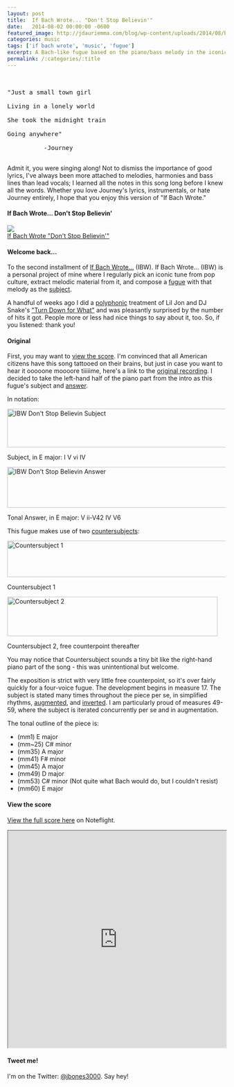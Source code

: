 ```yaml
---
layout: post
title:  If Bach Wrote... "Don't Stop Believin'"
date:   2014-08-02 00:00:00 -0600
featured_image: http://jdauriemma.com/blog/wp-content/uploads/2014/08/bach-journey.jpg
categories: music
tags: ['if bach wrote', 'music', 'fugue']
excerpt: A Bach-like fugue based on the piano/bass melody in the iconic "Don't Stop Believin'" by Journey.  Recording, score and analysis within.
permalink: /:categories/:title
---
```


<pre><br><br>"Just a small town girl<br><br>Living in a lonely world<br><br>She took the midnight train<br><br>Going anywhere"<br><br>          -Journey<br><br></pre>
<p>Admit it, you were singing along! Not to dismiss the importance of good lyrics, I've always been more attached to melodies, harmonies and bass lines than lead vocals; I learned all the notes in this song long before I knew all the words. Whether you love Journey's lyrics, instrumentals, or hate Journey entirely, I hope that you enjoy this version of "If Bach Wrote."</p><h4>If Bach Wrote... Don't Stop Believin'</h4>
<p><a href="http://jdauriemma.com/audio/mp3/001IfBachWroteDontStopBelievin.mp3"><img src="http://cdn.flaticon.com/png/256/375.png"><br>If Bach Wrote "Don't Stop Believin'"</a>
</p><h4>Welcome back...</h4>
<p>To the second installment of <a href="http://jdauriemma.com/blog/tag/if-bach-wrote/">If Bach Wrote...</a> (IBW). If Bach Wrote... (IBW) is a personal project of mine where I regularly pick an iconic tune from pop culture, extract melodic material from it, and compose a <a href="http://en.wikipedia.org/wiki/Fugue">fugue</a> with that melody as the <a href="http://jan.ucc.nau.edu/tas3/fugueanatomy.html">subject</a>.</p>
<p>A handful of weeks ago I did a <a href="http://en.wikipedia.org/wiki/Polyphony">polyphonic</a> treatment of Lil Jon and DJ Snake's <a href="http://jdauriemma.com/blog/if-bach-wrote-turn-down-for-what/">"Turn Down for What"</a> and was pleasantly surprised by the number of hits it got. People more or less had nice things to say about it, too. So, if you listened: thank you!</p>
<h4>Original</h4>
<p>First, you may want to <a href="#score">view the score</a>. I'm convinced that all American citizens have this song tattooed on their brains, but just in case you want to hear it ooooone moooore tiiiiime, here's a link to the <a href="http://grooveshark.com/#!/s/Don+t+Stop+Believin/3WbLGn?src=5">original recording</a>. I decided to take the left-hand half of the piano part from the intro as this fugue's subject and <a href="http://jan.ucc.nau.edu/tas3/fugueanatomy.html">answer</a>.
</p><p>In notation:</p>
<a href="http://jdauriemma.com/blog/wp-content/uploads/2014/08/Screen-Shot-2014-08-01-at-5.15.57-PM.png"><img alt="IBW Don't Stop Believin Subject" class="size-full wp-image-493" height="89" src="http://jdauriemma.com/blog/wp-content/uploads/2014/08/Screen-Shot-2014-08-01-at-5.15.57-PM.png" width="841"></a><p>Subject, in E major: I V vi IV</p><p>
<a href="http://jdauriemma.com/blog/wp-content/uploads/2014/08/Screen-Shot-2014-08-01-at-5.16.18-PM.png"><img alt="IBW Don't Stop Believin Answer" class="size-full wp-image-494" height="94" src="http://jdauriemma.com/blog/wp-content/uploads/2014/08/Screen-Shot-2014-08-01-at-5.16.18-PM.png" width="834"></a></p><p>Tonal Answer, in E major: V ii-V42 IV V6</p>
<p>This fugue makes use of two <a href="http://jan.ucc.nau.edu/tas3/fugueanatomy.html">countersubjects</a>:</p>
<a href="http://jdauriemma.com/blog/wp-content/uploads/2014/08/Screen-Shot-2014-08-01-at-5.25.36-PM.png"><img alt="Countersubject 1" class="size-full wp-image-497" height="84" src="http://jdauriemma.com/blog/wp-content/uploads/2014/08/Screen-Shot-2014-08-01-at-5.25.36-PM.png" width="829"></a><p>Countersubject 1</p>
<a href="http://jdauriemma.com/blog/wp-content/uploads/2014/08/Screen-Shot-2014-08-01-at-5.25.55-PM.png"><img alt="Countersubject 2" class="size-full wp-image-496" height="91" src="http://jdauriemma.com/blog/wp-content/uploads/2014/08/Screen-Shot-2014-08-01-at-5.25.55-PM.png" width="486"></a><p>Countersubject 2, free counterpoint thereafter</p>
<p>You may notice that Countersubject sounds a tiny bit like the right-hand piano part of the song - this was unintentional but welcome.</p>
<p>The exposition is strict with very little free counterpoint, so it's over fairly quickly for a four-voice fugue. The development begins in measure 17. The subject is stated many times throughout the piece per se, in simplified rhythms, <a href="http://composerstoolbox.wordpress.com/2011/09/26/tool-17-augmentation-and-diminution/">augmented</a>, and <a href="http://en.wikipedia.org/wiki/Inversion_(music)">inverted</a>. I am particularly proud of measures 49-59, where the subject is iterated concurrently per se and in augmentation.</p>
<p>The tonal outline of the piece is:</p>
<ul><li>(mm1) E major</li>
<li>(mm~25) C# minor</li>
<li>(mm35) A major</li>
<li>(mm41) F# minor</li>
<li>(mm45) A major</li>
<li>(mm49) D major</li>
<li>(mm53) C# minor (Not quite what Bach would do, but I couldn't resist)
</li><li>(mm60) E major</li>
</ul><div id="score"><h4>View the score</h4><p><a href="http://www.noteflight.com/scores/view/19e01ff4d09ce892f791521745374d2d004f6197">View the full score here</a> on Noteflight.</p><iframe src="http://www.noteflight.com/embed/19e01ff4d09ce892f791521745374d2d004f6197?scale=1" style="width:100%;height:500px"></iframe></div>
<h4>Tweet me!</h4>
<p>I'm on the Twitter: <a href="https://twitter.com/jbones3000">@jbones3000</a>. Say hey!</p></p>
